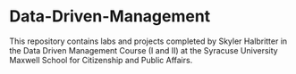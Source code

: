 # Data-Driven-Management
This repository contains labs and projects completed by Skyler Halbritter in the Data Driven Management Course (I and II) at the Syracuse University Maxwell School for Citizenship and Public Affairs.

